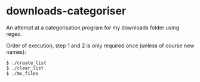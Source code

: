 # downloads-categoriser
An attempt at a categorisation program for my downloads folder using regex.

Order of execution, step 1 and 2 is only required once (unless of course new names):
```
$ ./create_list
$ ./clear_list
$ ./mv_files
```
